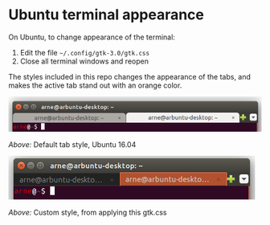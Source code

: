 # Ubuntu terminal appearance

On Ubuntu, to change appearance of the terminal:

1. Edit the file `~/.config/gtk-3.0/gtk.css`
2. Close all terminal windows and reopen

The styles included in this repo changes the appearance of
the tabs, and makes the active tab stand out with an orange
color.

![Image of default tab style, Ubuntu 16.04](default.png)

*Above:* Default tab style, Ubuntu 16.04


![Image of custom tab style, Ubuntu 16.04](custom.png)

*Above:* Custom style, from applying this gtk.css

